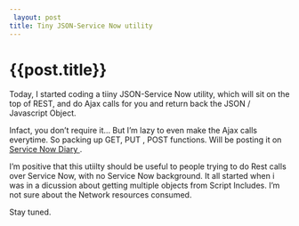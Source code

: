 ```yaml
---
 layout: post
title: Tiny JSON-Service Now utility
--- 
```

 {{post.title}}
======================================================
<p>Today, I started coding a tiiny JSON-Service Now utility, which will sit on the top of REST, and do Ajax calls for you and return back the JSON / Javascript Object.</p>

<p>Infact, you don&#8217;t require it&#8230; But I&#8217;m lazy to even make the Ajax calls everytime. So packing up GET, PUT , POST functions. Will be posting it on <a href="http://www.servicenowdiary.com"> Service Now Diary </a>.</p>

<p>I&#8217;m positive that this utiilty should be useful to people trying to do Rest calls over Service Now, with no Service Now background. It all started when i was in a dicussion about getting multiple objects from Script Includes. I&#8217;m not sure about the Network resources consumed.</p>

<p>Stay tuned.</p>